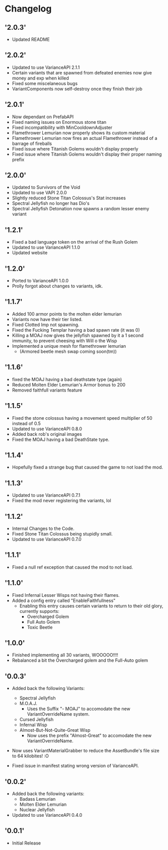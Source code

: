 # Changelog

## '2.0.3'
* Updated README

## '2.0.2'
* Updated to use VarianceAPI 2.1.1
* Certain variants that are spawned from defeated enemies now give money and exp when killed
* Fixed some miscelaneous bugs
* VariantComponents now self-destroy once they finish their job

## '2.0.1'
* Now dependant on PrefabAPI
* Fixed naming issues on Enormous stone titan
* Fixed incompatibility with MinCooldownAdjuster
* Flamethrower Lemurian now properly shows its custom material
* Flamethrower Lemurian now fires an actual Flamethrower instead of a barrage of fireballs
* Fixed issue where Titanish Golems wouldn't display properly
* Fixed issue where Titanish Golems wouldn't display their proper naming prefix

## '2.0.0'
* Updated to Survivors of the Void
* Updated to use VAPI 2.0.0
* Slightly reduced Stone Titan Colossus's Stat increases
* Spectral Jellyfish no longer has Dio's
* Spectral Jellyfish Detonation now spawns a random lesser enemy variant

## '1.2.1'
- Fixed a bad language token on the arrival of the Rush Golem
- Updated to use VarianceAPI 1.1.0
- Updated website

## '1.2.0'
- Ported to VarianceAPI 1.0.0
- Prolly forgot about changes to variants, idk.

## '1.1.7'
- Added 100 armor points to the molten elder lemurian
- Variants now have their tier listed.
- Fixed Clotted Imp not spawning.
- Fixed the Fucking Templar having a bad spawn rate (it was 0)
- Killing a MOAJ now gives the jellyfish spawned by it a 1 second immunity, to prevent cheesing with Will o the Wisp
- Implemented a unique mesh for flamethrower lemurian
    - (Armored beetle mesh swap coming soon(tm))

## '1.1.6'
- fixed the MOAJ having a bad deathstate type (again)
- Reduced Molten Elder Lemurian's Armor bonus to 200
- Removed faithfull variants feature

## '1.1.5'
- Fixed the stone colossus having a movement speed multiplier of 50 instead of 0.5
- Updated to use VarianceAPI 0.8.0
- Added back rob's original images
- Fixed the MOAJ having a bad DeathState type.

## '1.1.4'
- Hopefully fixed a strange bug that caused the game to not load the mod.

## '1.1.3'
- Updated to use VarianceAPI 0.7.1
- Fixed the mod never registering the variants, lol

## '1.1.2'
- Internal Changes to the Code.
- Fixed Stone Titan Colossus being stupidly small.
- Updated to use VarianceAPI 0.7.0

## '1.1.1'
- Fixed a null ref exception that caused the mod to not load.

## '1.1.0'
- Fixed Infernal Lesser Wisps not having their flames.
- Added a config entry called "EnableFaithfullness"
    * Enabling this entry causes certain variants to return to their old glory, currently supports:
        - Overcharged Golem
        - Full Auto Golem
        - Toxic Beetle

## '1.0.0'
- Finished implementing all 30 variants, WOOOOO!!!!
- Rebalanced a bit the Overcharged golem and the Full-Auto golem

## '0.0.3'
- Added back the following Variants:
	* Spectral Jellyfish
	* M.O.A.J.
		- Uses the Suffix "- MOAJ" to accomodate the new VariantOverrideName system.
	* Cursed Jellyfish
	* Infernal Wisp
	* Almost-But-Not-Quite-Great Wisp
		- Now uses the prefix "Almost-Great" to accomodate the new VariantOverrideName.

- Now uses VariantMaterialGrabber to reduce the AssetBundle's file size to 64 kilobites! :O
- Fixed issue in manifest stating wrong version of VarianceAPI.

## '0.0.2'
- Added back the following variants:
	* Badass Lemurian
	* Molten Elder Lemurian
	* Nuclear Jellyfish
- Updated to use VarianceAPI 0.4.0

## '0.0.1'
- Initial Release